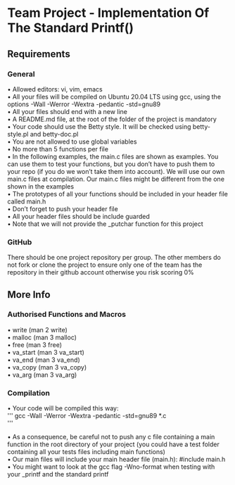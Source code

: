 Team Project - Implementation Of The Standard Printf()
======================================================

Requirements
------------

### General

&bull; Allowed editors: vi, vim, emacs<br>
&bull; All your files will be compiled on Ubuntu 20.04 LTS using gcc, using the options -Wall -Werror -Wextra -pedantic -std=gnu89<br>
&bull; All your files should end with a new line<br>
&bull; A README.md file, at the root of the folder of the project is mandatory<br>
&bull; Your code should use the Betty style. It will be checked using betty-style.pl and betty-doc.pl<br>
&bull; You are not allowed to use global variables<br>
&bull; No more than 5 functions per file<br>
&bull; In the following examples, the main.c files are shown as examples. You can use them to test your functions, but you don’t have to push them to your repo (if you do we won’t take them into account). We will use our own main.c files at compilation. Our main.c files might be different from the one shown in the examples<br>
&bull; The prototypes of all your functions should be included in your header file called main.h<br>
&bull; Don’t forget to push your header file<br>
&bull; All your header files should be include guarded<br>
&bull; Note that we will not provide the _putchar function for this project<br>

### GitHub

There should be one project repository per group. The other members do not fork or clone the project to ensure only one of the team has the repository in their github account otherwise you risk scoring 0%

More Info
---------

### Authorised Functions and Macros

&bull; write (man 2 write)<br>
&bull; malloc (man 3 malloc)<br>
&bull; free (man 3 free)<br>
&bull; va_start (man 3 va_start)<br>
&bull; va_end (man 3 va_end)<br>
&bull; va_copy (man 3 va_copy)<br>
&bull; va_arg (man 3 va_arg)<br>

### Compilation

&bull; Your code will be compiled this way:<br>
'''
gcc -Wall -Werror -Wextra -pedantic -std=gnu89 *.c<br>
'''

&bull; As a consequence, be careful not to push any c file containing a main function in the root directory of your project (you could have a test folder containing all your tests files including main functions)<br>
&bull; Our main files will include your main header file (main.h): #include main.h<br>
&bull; You might want to look at the gcc flag -Wno-format when testing with your _printf and the standard printf